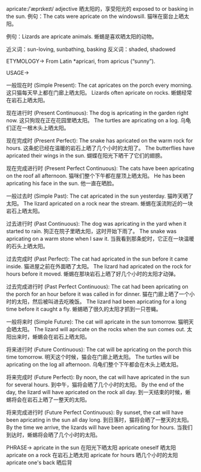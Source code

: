apricate:/ˈæprɪkeɪt/
adjective
晒太阳的，享受阳光的
exposed to or basking in the sun.
例句：The cats were apricate on the windowsill. 猫咪在窗台上晒太阳。

例句：Lizards are apricate animals. 蜥蜴是喜欢晒太阳的动物。

近义词：sun-loving, sunbathing, basking
反义词：shaded, shadowed


ETYMOLOGY->
From Latin *apricari, from apricus (“sunny”).


USAGE->

一般现在时 (Simple Present):
The cat apricates on the porch every morning.  这只猫每天早上都在门廊上晒太阳。
Lizards often apricate on rocks. 蜥蜴经常在岩石上晒太阳。


现在进行时 (Present Continuous):
The dog is apricating in the garden right now.  这只狗现在正在花园里晒太阳。
The turtles are apricating on a log. 乌龟们正在一根木头上晒太阳。


现在完成时 (Present Perfect):
The snake has apricated on the warm rock for hours.  这条蛇已经在温暖的岩石上晒了几个小时的太阳了。
The butterflies have apricated their wings in the sun. 蝴蝶在阳光下晒干了它们的翅膀。


现在完成进行时 (Present Perfect Continuous):
The cats have been apricating on the roof all afternoon. 猫咪们整个下午都在屋顶上晒太阳。
He has been apricating his face in the sun. 他一直在晒脸。


一般过去时 (Simple Past):
The cat apricated in the sun yesterday. 猫昨天晒了太阳。
The lizard apricated on a rock near the stream.  蜥蜴在溪流附近的一块岩石上晒太阳。


过去进行时 (Past Continuous):
The dog was apricating in the yard when it started to rain.  狗正在院子里晒太阳，这时开始下雨了。
The snake was apricating on a warm stone when I saw it. 当我看到那条蛇时，它正在一块温暖的石头上晒太阳。


过去完成时 (Past Perfect):
The cat had apricated in the sun before it came inside. 猫进屋之前在外面晒了太阳。
The lizard had apricated on the rock for hours before it moved.  蜥蜴在那块岩石上晒了好几个小时的太阳才动弹。


过去完成进行时 (Past Perfect Continuous):
The cat had been apricating on the porch for an hour before it was called in for dinner.  猫在门廊上晒了一个小时的太阳，然后被叫进去吃晚饭。
The lizard had been apricating for a long time before it caught a fly.  蜥蜴晒了很久的太阳才抓到一只苍蝇。


一般将来时 (Simple Future):
The cat will apricate in the sun tomorrow. 猫明天会晒太阳。
The lizard will apricate on the rocks when the sun comes out.  太阳出来时，蜥蜴会在岩石上晒太阳。


将来进行时 (Future Continuous):
The cat will be apricating on the porch this time tomorrow.  明天这个时候，猫会在门廊上晒太阳。
The turtles will be apricating on the log all afternoon. 乌龟们整个下午都会在木头上晒太阳。


将来完成时 (Future Perfect):
By noon, the cat will have apricated in the sun for several hours.  到中午，猫将会晒了几个小时的太阳。
By the end of the day, the lizard will have apricated on the rock all day. 到一天结束的时候，蜥蜴将会在岩石上晒了一整天的太阳。


将来完成进行时 (Future Perfect Continuous):
By sunset, the cat will have been apricating in the sun all day long. 到日落时，猫将会晒了一整天的太阳。
By the time we arrive, the lizards will have been apricating for hours.  当我们到达时，蜥蜴将会晒了几个小时的太阳。



PHRASE->
apricate in the sun  在阳光下晒太阳
apricate oneself  晒太阳
apricate on a rock  在岩石上晒太阳
apricate for hours  晒几个小时的太阳
apricate one's back  晒后背
